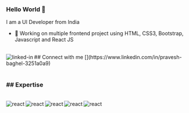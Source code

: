### Hello World 👋
I am a UI Developer from India
- 🔭 Working on multiple frontend project using HTML, CSS3, Bootstrap, Javascript and React JS

<br>
## Connect with me [<img align="left" alt="linked-in" src="https://img.shields.io/badge/linkedin-%230077B5.svg?&style=for-the-badge&logo=linkedin&logoColor=white" />](https://www.linkedin.com/in/pravesh-baghel-3251a0a9)

<br>
<br>
<h3>## Expertise</h3>
<br/>
<img align="left" alt="react" src="https://img.shields.io/badge/-HTML-%23E34F26" />
<img align="left" alt="" src="https://img.shields.io/badge/-CSS3-%231572B6" />
<img align="left" alt="react" src="https://img.shields.io/badge/-BOOTSTRAP-%237952B3" />
<img align="left" alt="react" src="https://img.shields.io/badge/-FOUNDATION-%231F305F" />
<img align="left" alt="react" src="https://img.shields.io/badge/-JAVSCRIPT-%23F7DF1E" />
<img align="left" alt="react" src="https://img.shields.io/badge/-REACT-%2361DAFB" />




<br>
<br>
